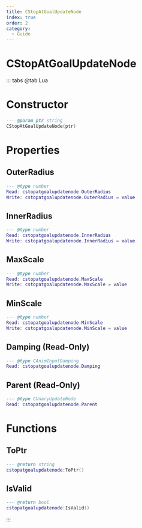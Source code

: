 ```yaml
---
title: CStopAtGoalUpdateNode
index: true
order: 2
category:
  - Guide
---
```


# CStopAtGoalUpdateNode

::: tabs
@tab Lua
# Constructor
```lua
--- @param ptr string
CStopAtGoalUpdateNode(ptr)
```
# Properties
## OuterRadius 
```lua
--- @type number
Read: cstopatgoalupdatenode.OuterRadius
Write: cstopatgoalupdatenode.OuterRadius = value
```
## InnerRadius 
```lua
--- @type number
Read: cstopatgoalupdatenode.InnerRadius
Write: cstopatgoalupdatenode.InnerRadius = value
```
## MaxScale 
```lua
--- @type number
Read: cstopatgoalupdatenode.MaxScale
Write: cstopatgoalupdatenode.MaxScale = value
```
## MinScale 
```lua
--- @type number
Read: cstopatgoalupdatenode.MinScale
Write: cstopatgoalupdatenode.MinScale = value
```
## Damping (Read-Only)
```lua
--- @type CAnimInputDamping
Read: cstopatgoalupdatenode.Damping
```
## Parent (Read-Only)
```lua
--- @type CUnaryUpdateNode
Read: cstopatgoalupdatenode.Parent
```
# Functions
## ToPtr
```lua
--- @return string
cstopatgoalupdatenode:ToPtr()
```
## IsValid
```lua
--- @return bool
cstopatgoalupdatenode:IsValid()
```

:::